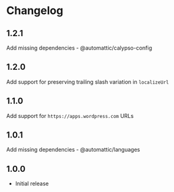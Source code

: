 # Changelog

## 1.2.1

Add missing dependencies - @automattic/calypso-config

## 1.2.0

Add support for preserving trailing slash variation in `localizeUrl`

## 1.1.0

Add support for `https://apps.wordpress.com` URLs

## 1.0.1

Add missing dependencies - @automattic/languages

## 1.0.0

- Initial release
